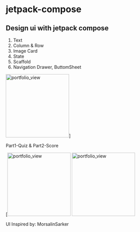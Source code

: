 # jetpack-compose
Design ui with jetpack compose
-
1. Text
2. Column & Row
3. Image Card
4. State
5. Scaffold
6. Navigation Drawer, ButtomSheet

<img width="200" alt="portfolio_view" src="https://user-images.githubusercontent.com/66846357/171808455-8a137d94-dea6-4db3-b0d5-3863fb320cb9.png">]

Part1-Quiz & Part2-Score

[<img width="200" alt="portfolio_view" src="https://user-images.githubusercontent.com/66846357/171808464-2007d552-5f69-4c66-b368-3ae2a1c7a777.png">
<img width="200" alt="portfolio_view" src="https://user-images.githubusercontent.com/66846357/171808468-da131f29-fb9b-49b0-b0a2-4663443ee4b5.png">

UI Inspired by: MorsalinSarker
